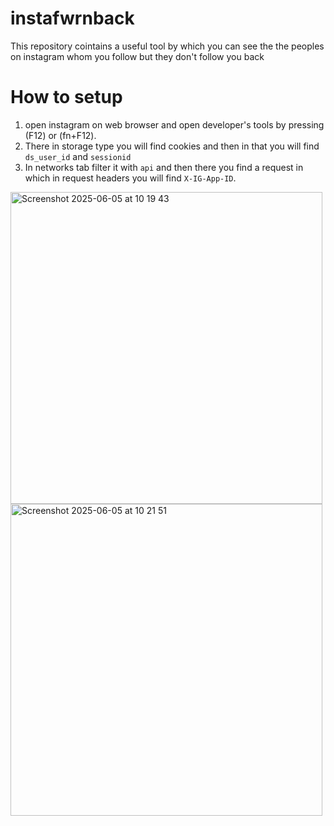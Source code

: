 # instafwrnback
This repository cointains a useful tool by which you can see the the peoples on instagram whom you follow but they don't follow you back
# How to setup
1) open instagram on web browser and open developer's tools by pressing (F12) or (fn+F12).
2) There in storage type you will find cookies and then in that you will find `ds_user_id` and `sessionid`
3) In networks tab filter it with `api` and then there you find a request in which in request headers you will find `X-IG-App-ID`.
<img width="499" alt="Screenshot 2025-06-05 at 10 19 43" src="https://github.com/user-attachments/assets/3764454f-463d-4b5b-935f-1ac64143f756" />
<img width="499" alt="Screenshot 2025-06-05 at 10 21 51" src="https://github.com/user-attachments/assets/6a9a3676-e5b9-4040-8e1f-37c70071221d" />
